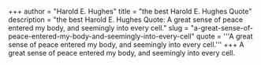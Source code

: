 +++
author = "Harold E. Hughes"
title = "the best Harold E. Hughes Quote"
description = "the best Harold E. Hughes Quote: A great sense of peace entered my body, and seemingly into every cell."
slug = "a-great-sense-of-peace-entered-my-body-and-seemingly-into-every-cell"
quote = '''A great sense of peace entered my body, and seemingly into every cell.'''
+++
A great sense of peace entered my body, and seemingly into every cell.

